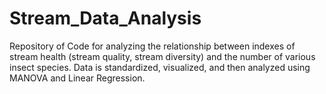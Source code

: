 # Stream_Data_Analysis
Repository of Code for analyzing the relationship between indexes of stream health (stream quality, stream diversity) and the number of various insect species. Data is standardized, visualized, and then analyzed using MANOVA and Linear Regression.
